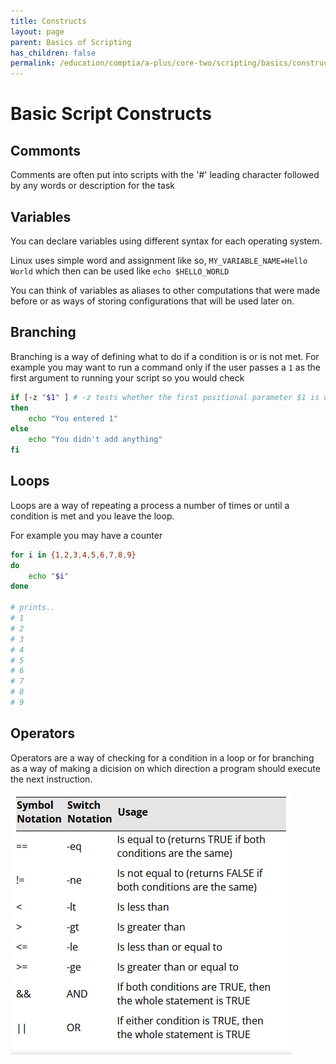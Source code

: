 ```yaml
---
title: Constructs
layout: page
parent: Basics of Scripting
has_children: false
permalink: /education/comptia/a-plus/core-two/scripting/basics/constructs/
---
```


# Basic Script Constructs

## Commonts

Comments are often put into scripts with the '#' leading character followed by any words or description for the task

## Variables

You can declare variables using different syntax for each operating system. 

Linux uses simple word and assignment like so, `MY_VARIABLE_NAME=Hello World` which then can be used like `echo $HELLO_WORLD`

You can think of variables as aliases to other computations that were made before or as ways of storing configurations that will be used later on.

## Branching

Branching is a way of defining what to do if a condition is or is not met. For example you may want to run a command only if the user passes a `1` as the first argument to running your script so you would check

```sh
if [-z "$1" ] # -z tests whether the first positional parameter $1 is unset or empty
then
    echo "You entered 1"
else
    echo "You didn't add anything"
fi
```

## Loops

Loops are a way of repeating a process a number of times or until a condition is met and you leave the loop.

For example you may have a counter

```sh
for i in {1,2,3,4,5,6,7,8,9}
do
    echo "$i"
done

# prints..
# 1
# 2
# 3
# 4
# 5
# 6
# 7
# 8
# 9
```

## Operators

Operators are a way of checking for a condition in a loop or for branching as a way of making a dicision on which direction a program should execute the next instruction.

![Alt text](image.png)